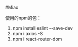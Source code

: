 #Miao

使用的npm的包：

1.   npm install eslint --save-dev
2.   npm i axios -S
3.   npm i react-router-dom

  
